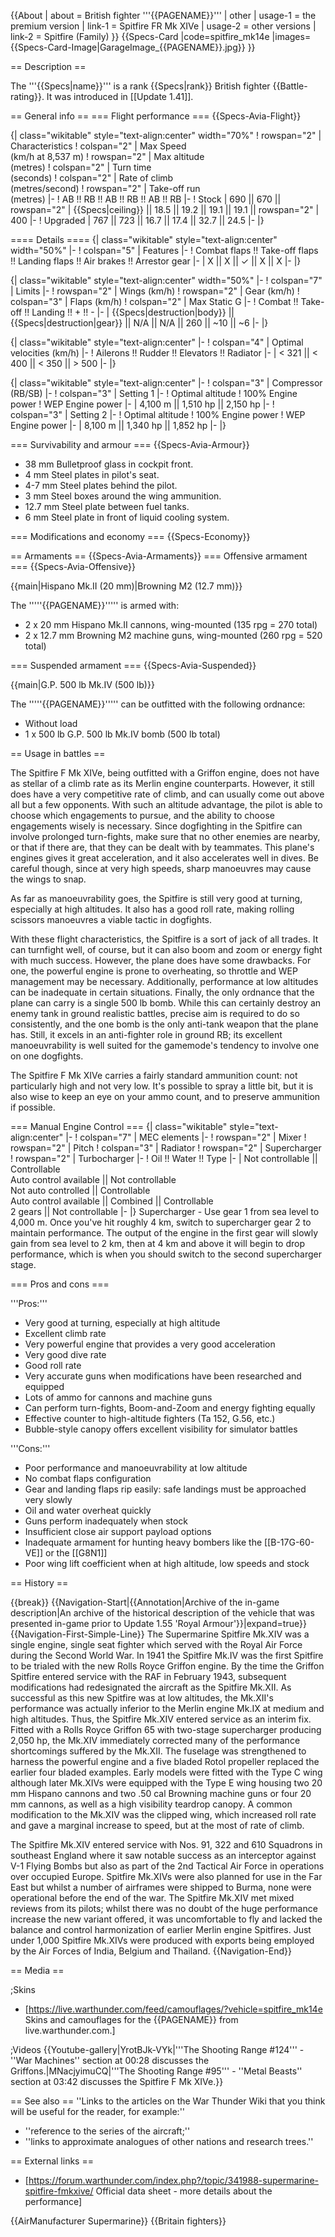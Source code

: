 {{About
| about = British fighter '''{{PAGENAME}}'''
| other
| usage-1 = the premium version
| link-1 = Spitfire FR Mk XIVe
| usage-2 = other versions
| link-2 = Spitfire (Family)
}}
{{Specs-Card
|code=spitfire_mk14e
|images={{Specs-Card-Image|GarageImage_{{PAGENAME}}.jpg}}
}}

== Description ==
<!-- ''In the description, the first part should be about the history of and the creation and combat usage of the aircraft, as well as its key features. In the second part, tell the reader about the aircraft in the game. Insert a screenshot of the vehicle, so that if the novice player does not remember the vehicle by name, he will immediately understand what kind of vehicle the article is talking about.'' -->
The '''{{Specs|name}}''' is a rank {{Specs|rank}} British fighter {{Battle-rating}}. It was introduced in [[Update 1.41]].

== General info ==
=== Flight performance ===
{{Specs-Avia-Flight}}
<!-- Describe how the aircraft behaves in the air. Speed, manoeuvrability, acceleration and allowable loads - these are the most important characteristics of the vehicle. -->

{| class="wikitable" style="text-align:center" width="70%"
! rowspan="2" | Characteristics
! colspan="2" | Max Speed<br>(km/h at 8,537 m)
! rowspan="2" | Max altitude<br>(metres)
! colspan="2" | Turn time<br>(seconds)
! colspan="2" | Rate of climb<br>(metres/second)
! rowspan="2" | Take-off run<br>(metres)
|-
! AB !! RB !! AB !! RB !! AB !! RB
|-
! Stock
| 690 || 670 || rowspan="2" | {{Specs|ceiling}} || 18.5 || 19.2 || 19.1 || 19.1 || rowspan="2" | 400
|-
! Upgraded
| 767 || 723 || 16.7 || 17.4 || 32.7 || 24.5
|-
|}

==== Details ====
{| class="wikitable" style="text-align:center" width="50%"
|-
! colspan="5" | Features
|-
! Combat flaps !! Take-off flaps !! Landing flaps !! Air brakes !! Arrestor gear
|-
| X || X || ✓ || X || X     <!-- ✓ -->
|-
|}

{| class="wikitable" style="text-align:center" width="50%"
|-
! colspan="7" | Limits
|-
! rowspan="2" | Wings (km/h)
! rowspan="2" | Gear (km/h)
! colspan="3" | Flaps (km/h)
! colspan="2" | Max Static G
|-
! Combat !! Take-off !! Landing !! + !! -
|-
| {{Specs|destruction|body}} || {{Specs|destruction|gear}} || N/A || N/A || 260 || ~10 || ~6
|-
|}

{| class="wikitable" style="text-align:center"
|-
! colspan="4" | Optimal velocities (km/h)
|-
! Ailerons !! Rudder !! Elevators !! Radiator
|-
| < 321 || < 400 || < 350 || > 500
|-
|}

{| class="wikitable" style="text-align:center"
|-
! colspan="3" | Compressor (RB/SB)
|-
! colspan="3" | Setting 1
|-
! Optimal altitude
! 100% Engine power
! WEP Engine power
|-
| 4,100 m || 1,510 hp || 2,150 hp
|-
! colspan="3" | Setting 2
|-
! Optimal altitude
! 100% Engine power
! WEP Engine power
|-
| 8,100 m || 1,340 hp || 1,852 hp
|-
|}

=== Survivability and armour ===
{{Specs-Avia-Armour}}
<!-- ''Examine the survivability of the aircraft. Note how vulnerable the structure is and how secure the pilot is, whether the fuel tanks are armoured, etc. Describe the armour, if there is any, and also mention the vulnerability of other critical aircraft systems.'' -->

* 38 mm Bulletproof glass in cockpit front.
* 4 mm Steel plates in pilot's seat.
* 4-7 mm Steel plates behind the pilot.
* 3 mm Steel boxes around the wing ammunition.
* 12.7 mm Steel plate between fuel tanks.
* 6 mm Steel plate in front of liquid cooling system.

=== Modifications and economy ===
{{Specs-Economy}}

== Armaments ==
{{Specs-Avia-Armaments}}
=== Offensive armament ===
{{Specs-Avia-Offensive}}
<!-- ''Describe the offensive armament of the aircraft, if any. Describe how effective the cannons and machine guns are in a battle, and also what belts or drums are better to use. If there is no offensive weaponry, delete this subsection.'' -->
{{main|Hispano Mk.II (20 mm)|Browning M2 (12.7 mm)}}

The '''''{{PAGENAME}}''''' is armed with:

* 2 x 20 mm Hispano Mk.II cannons, wing-mounted (135 rpg = 270 total)
* 2 x 12.7 mm Browning M2 machine guns, wing-mounted (260 rpg = 520 total)

=== Suspended armament ===
{{Specs-Avia-Suspended}}
<!-- ''Describe the aircraft's suspended armament: additional cannons under the wings, bombs, rockets and torpedoes. This section is especially important for bombers and attackers. If there is no suspended weaponry remove this subsection.'' -->
{{main|G.P. 500 lb Mk.IV (500 lb)}}

The '''''{{PAGENAME}}''''' can be outfitted with the following ordnance:

* Without load
* 1 x 500 lb G.P. 500 lb Mk.IV bomb (500 lb total)

== Usage in battles ==
<!-- ''Describe the tactics of playing in the aircraft, the features of using aircraft in a team and advice on tactics. Refrain from creating a "guide" - do not impose a single point of view, but instead, give the reader food for thought. Examine the most dangerous enemies and give recommendations on fighting them. If necessary, note the specifics of the game in different modes (AB, RB, SB).'' -->
The Spitfire F Mk XIVe, being outfitted with a Griffon engine, does not have as stellar of a climb rate as its Merlin engine counterparts. However, it still does have a very competitive rate of climb, and can usually come out above all but a few opponents. With such an altitude advantage, the pilot is able to choose which engagements to pursue, and the ability to choose engagements wisely is necessary. Since dogfighting in the Spitfire can involve prolonged turn-fights, make sure that no other enemies are nearby, or that if there are, that they can be dealt with by teammates. This plane's engines gives it great acceleration, and it also accelerates well in dives. Be careful though, since at very high speeds, sharp manoeuvres may cause the wings to snap.

As far as manoeuvrability goes, the Spitfire is still very good at turning, especially at high altitudes. It also has a good roll rate, making rolling scissors manoeuvres a viable tactic in dogfights.

With these flight characteristics, the Spitfire is a sort of jack of all trades. It can turnfight well, of course, but it can also boom and zoom or energy fight with much success. However, the plane does have some drawbacks. For one, the powerful engine is prone to overheating, so throttle and WEP management may be necessary. Additionally, performance at low altitudes can be inadequate in certain situations. Finally, the only ordnance that the plane can carry is a single 500 lb bomb. While this can certainly destroy an enemy tank in ground realistic battles, precise aim is required to do so consistently, and the one bomb is the only anti-tank weapon that the plane has. Still, it excels in an anti-fighter role in ground RB; its excellent manoeuvrability is well suited for the gamemode's tendency to involve one on one dogfights.

The Spitfire F Mk XIVe carries a fairly standard ammunition count: not particularly high and not very low. It's possible to spray a little bit, but it is also wise to keep an eye on your ammo count, and to preserve ammunition if possible.

=== Manual Engine Control ===
{| class="wikitable" style="text-align:center"
|-
! colspan="7" | MEC elements
|-
! rowspan="2" | Mixer
! rowspan="2" | Pitch
! colspan="3" | Radiator
! rowspan="2" | Supercharger
! rowspan="2" | Turbocharger
|-
! Oil !! Water !! Type
|-
| Not controllable || Controllable<br>Auto control available || Not controllable<br>Not auto controlled || Controllable<br>Auto control available || Combined || Controllable<br>2 gears || Not controllable
|-
|}
Supercharger - Use gear 1 from sea level to 4,000 m. Once you've hit roughly 4 km, switch to supercharger gear 2 to maintain performance. The output of the engine in the first gear will slowly gain from sea level to 2 km, then at 4 km and above it will begin to drop performance, which is when you should switch to the second supercharger stage. 

=== Pros and cons ===
<!-- ''Summarise and briefly evaluate the vehicle in terms of its characteristics and combat effectiveness. Mark its pros and cons in the bulleted list. Try not to use more than 6 points for each of the characteristics. Avoid using categorical definitions such as "bad", "good" and the like - use substitutions with softer forms such as "inadequate" and "effective".'' -->

'''Pros:'''

* Very good at turning, especially at high altitude
* Excellent climb rate
* Very powerful engine that provides a very good acceleration
* Very good dive rate
* Good roll rate
* Very accurate guns when modifications have been researched and equipped
* Lots of ammo for cannons and machine guns
* Can perform turn-fights, Boom-and-Zoom and energy fighting equally
* Effective counter to high-altitude fighters (Ta 152, G.56, etc.)
* Bubble-style canopy offers excellent visibility for simulator battles

'''Cons:'''

* Poor performance and manoeuvrability at low altitude
* No combat flaps configuration
* Gear and landing flaps rip easily: safe landings must be approached very slowly
* Oil and water overheat quickly
* Guns perform inadequately when stock
* Insufficient close air support payload options
* Inadequate armament for hunting heavy bombers like the [[B-17G-60-VE]] or the [[G8N1]]
* Poor wing lift coefficient when at high altitude, low speeds and stock

== History ==
<!-- Describe the history of the creation and combat usage of the aircraft in more detail than in the introduction. If the historical reference turns out to be too long, take it to a separate article, taking a link to the article about the vehicle and adding a block "/History" (example: https://wiki.warthunder.com/(Vehicle-name)/History) and add a link to it here using the main template. Be sure to reference text and sources by using <ref></ref>, as well as adding them at the end of the article with <references />. This section may also include the vehicle's dev blog entry (if applicable) and the in-game encyclopedia description (under === In-game description ===, also if applicable). -->

{{break}}
{{Navigation-Start|{{Annotation|Archive of the in-game description|An archive of the historical description of the vehicle that was presented in-game prior to Update 1.55 'Royal Armour'}}|expand=true}}
{{Navigation-First-Simple-Line}}
The Supermarine Spitfire Mk.XIV was a single engine, single seat fighter which served with the Royal Air Force during the Second World War. In 1941 the Spitfire Mk.IV was the first Spitfire to be trialed with the new Rolls Royce Griffon engine. By the time the Griffon Spitfire entered service with the RAF in February 1943, subsequent modifications had redesignated the aircraft as the Spitfire Mk.XII. As successful as this new Spitfire was at low altitudes, the Mk.XII's performance was actually inferior to the Merlin engine Mk.IX at medium and high altitudes. Thus, the Spitfire Mk.XIV entered service as an interim fix. Fitted with a Rolls Royce Griffon 65 with two-stage supercharger producing 2,050 hp, the Mk.XIV immediately corrected many of the performance shortcomings suffered by the Mk.XII. The fuselage was strengthened to harness the powerful engine and a five bladed Rotol propeller replaced the earlier four bladed examples. Early models were fitted with the Type C wing although later Mk.XIVs were equipped with the Type E wing housing two 20 mm Hispano cannons and two .50 cal Browning machine guns or four 20 mm cannons, as well as a high visibility teardrop canopy. A common modification to the Mk.XIV was the clipped wing, which increased roll rate and gave a marginal increase to speed, but at the most of rate of climb.

The Spitfire Mk.XIV entered service with Nos. 91, 322 and 610 Squadrons in southeast England where it saw notable success as an interceptor against V-1 Flying Bombs but also as part of the 2nd Tactical Air Force in operations over occupied Europe. Spitfire Mk.XIVs were also planned for use in the Far East but whilst a number of airframes were shipped to Burma, none were operational before the end of the war. The Spitfire Mk.XIV met mixed reviews from its pilots; whilst there was no doubt of the huge performance increase the new variant offered, it was uncomfortable to fly and lacked the balance and control harmonization of earlier Merlin engine Spitfires. Just under 1,000 Spitfire Mk.XIVs were produced with exports being employed by the Air Forces of India, Belgium and Thailand.
{{Navigation-End}}

== Media ==
<!-- ''Excellent additions to the article would be video guides, screenshots from the game, and photos.'' -->

;Skins

* [https://live.warthunder.com/feed/camouflages/?vehicle=spitfire_mk14e Skins and camouflages for the {{PAGENAME}} from live.warthunder.com.]

;Videos
{{Youtube-gallery|YrotBJk-VYk|'''The Shooting Range #124''' - ''War Machines'' section at 00:28 discusses the Griffons.|MNacjyimuCQ|'''The Shooting Range #95''' - ''Metal Beasts'' section at 03:42 discusses the Spitfire F Mk XIVe.}}

== See also ==
''Links to the articles on the War Thunder Wiki that you think will be useful for the reader, for example:''

* ''reference to the series of the aircraft;''
* ''links to approximate analogues of other nations and research trees.''

== External links ==
<!--''Paste links to sources and external resources, such as:''
* ''topic on the official game forum;''
* ''other literature.''-->

* [https://forum.warthunder.com/index.php?/topic/341988-supermarine-spitfire-fmkxive/ Official data sheet - more details about the performance]

{{AirManufacturer Supermarine}}
{{Britain fighters}}